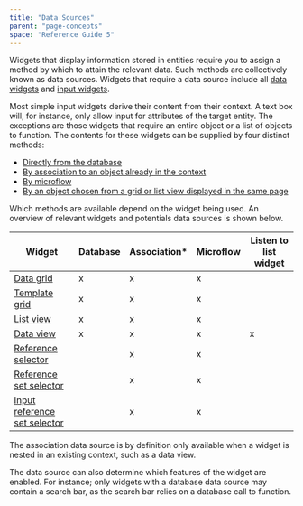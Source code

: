 ```yaml
---
title: "Data Sources"
parent: "page-concepts"
space: "Reference Guide 5"
---
```



Widgets that display information stored in entities require you to assign a method by which to attain the relevant data. Such methods are collectively known as data sources. Widgets that require a data source include all [data widgets](/refguide5/data-widgets) and [input widgets](/refguide5/input-widgets).

Most simple input widgets derive their content from their context. A text box will, for instance, only allow input for attributes of the target entity. The exceptions are those widgets that require an entire object or a list of objects to function. The contents for these widgets can be supplied by four distinct methods:

*   [Directly from the database](/refguide5/database-source)
*   [By association to an object already in the context](/refguide5/association-source)
*   [By microflow](/refguide5/microflow-source)
*   [By an object chosen from a grid or list view displayed in the same page](/refguide5/listen-to-grid-source)

Which methods are available depend on the widget being used. An overview of relevant widgets and potentials data sources is shown below.

Widget                                                       | Database | Association* | Microflow | Listen to list widget
------------------------------------------------------------ | -------- | ------------ | --------- | ---------------------
[Data grid](/refguide5/data-grid)                                       | x        | x            | x         |
[Template grid](/refguide5/template-grid)                               | x        | x            | x         |
[List view](/refguide5/list-view)                                       | x        | x            | x         |
[Data view](/refguide5/data-view)                                       | x        | x            | x         | x
[Reference selector](/refguide5/reference-selector)                     |          | x            | x         |
[Reference set selector](/refguide5/reference-set-selector)             |          | x            | x         |
[Input reference set selector](/refguide5/input-reference-set-selector) |          | x            | x         |


The association data source is by definition only available when a widget is nested in an existing context, such as a data view.

The data source can also determine which features of the widget are enabled. For instance; only widgets with a database data source may contain a search bar, as the search bar relies on a database call to function.
